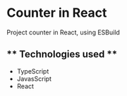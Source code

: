 # Counter in React
Project counter in React, using ESBuild 
## ** Technologies used **
-  TypeScript
-   JavasScript
-   React
